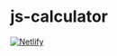 # js-calculator
[![Netlify](https://img.shields.io/netlify/c5b624e0-c1b2-4c63-9d11-13f42fa5bfb4?logo=netlify&style=flat-square)](https://js-calculator.dikdns.com)
